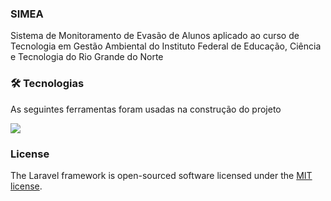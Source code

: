 ### SIMEA
Sistema de Monitoramento de Evasão de Alunos aplicado ao curso de Tecnologia em Gestão Ambiental do Instituto Federal de Educação, Ciência e Tecnologia do Rio Grande do Norte


### 🛠 Tecnologias
As seguintes ferramentas foram usadas na construção do projeto

<a href="https://laravel.com/"><img src="https://img.shields.io/badge/laravel-%23FF2D20.svg?style=for-the-badge&logo=laravel&logoColor=white"/></a>

### License

The Laravel framework is open-sourced software licensed under the [MIT license](http://opensource.org/licenses/MIT).
